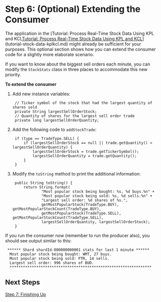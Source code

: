 # Step 6: \(Optional\) Extending the Consumer<a name="tutorial-stock-data-kplkcl-consumer-extension"></a>

The application in the [Tutorial: Process Real\-Time Stock Data Using KPL and KCL[Tutorial: Process Real\-Time Stock Data Using KPL and KCL](tutorial-stock-data-kplkcl.md)](tutorial-stock-data-kplkcl.md) might already be sufficient for your purposes\. This optional section shows how you can extend the consumer code for a slightly more elaborate scenario\.

If you want to know about the biggest sell orders each minute, you can modify the `StockStats` class in three places to accommodate this new priority\.

**To extend the consumer**

1. Add new instance variables:

   ```
    // Ticker symbol of the stock that had the largest quantity of shares sold 
    private String largestSellOrderStock;
    // Quantity of shares for the largest sell order trade
    private long largestSellOrderQuantity;
   ```

1. Add the following code to `addStockTrade`:

   ```
    if (type == TradeType.SELL) {
        if (largestSellOrderStock == null || trade.getQuantity() > largestSellOrderQuantity) {
            largestSellOrderStock = trade.getTickerSymbol();
            largestSellOrderQuantity = trade.getQuantity();
        }
    }
   ```

1. Modify the `toString` method to print the additional information:

   ```
    public String toString() {
        return String.format(
                "Most popular stock being bought: %s, %d buys.%n" +
                "Most popular stock being sold: %s, %d sells.%n" +
                "Largest sell order: %d shares of %s.",
                getMostPopularStock(TradeType.BUY), getMostPopularStockCount(TradeType.BUY),
                getMostPopularStock(TradeType.SELL), getMostPopularStockCount(TradeType.SELL),
                largestSellOrderQuantity, largestSellOrderStock);
    }
   ```

If you run the consumer now \(remember to run the producer also\), you should see output similar to this:

```
 ****** Shard shardId-000000000001 stats for last 1 minute ******
  Most popular stock being bought: WMT, 27 buys.
  Most popular stock being sold: PTR, 14 sells.
  Largest sell order: 996 shares of BUD.
  ****************************************************************
```

## Next Steps<a name="tutorial-stock-data-kplkcl-consumer-extension-next"></a>

[Step 7: Finishing Up](tutorial-stock-data-kplkcl-finish.md)